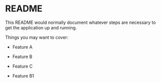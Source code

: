 # README

This README would normally document whatever steps are necessary to get the
application up and running.

Things you may want to cover:

* Feature A
* Feature B
* Feature C

* Feature B1

